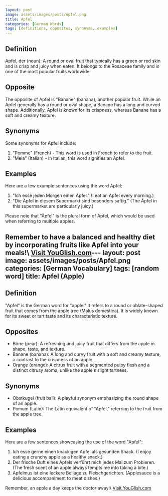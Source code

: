 ```yaml
---
layout: post
image: assets/images/posts/Apfel.png
title: Apfel
categories: [German Words]
tags: [definitions, opposites, synonyms, examples]
---
```


## Definition
Apfel, der (noun): A round or oval fruit that typically has a green or red skin and is crisp and juicy when eaten. It belongs to the Rosaceae family and is one of the most popular fruits worldwide.

## Opposite
The opposite of Apfel is "Banane" (banana), another popular fruit. While an Apfel generally has a round or oval shape, a Banane has a long and curved shape. Additionally, Apfel is known for its crispness, whereas Banane has a soft and creamy texture.

## Synonyms
Some synonyms for Apfel include:

1. "Pomme" (French) - This word is used in French to refer to the fruit.
2. "Mela" (Italian) - In Italian, this word signifies an Apfel.

## Examples
Here are a few example sentences using the word Apfel:

1. "Ich esse jeden Morgen einen Apfel." (I eat an Apfel every morning.)
2. "Die Äpfel in diesem Supermarkt sind besonders saftig." (The Äpfel in this supermarket are particularly juicy.)

Please note that "Äpfel" is the plural form of Apfel, which would be used when referring to multiple apples.

Remember to have a balanced and healthy diet by incorporating fruits like Apfel into your meals!\ <a id="yg-widget-0" class="youglish-widget" data-query="Apfel" data-lang="german" data-components="8412" data-auto-start="0" data-bkg-color="theme_light" data-title="How%20to%20pronounce%20Apfel%20in%20German"  rel="nofollow" href="https://youglish.com">Visit YouGlish.com</a><script async src="https://youglish.com/public/emb/widget.js" charset="utf-8"></script>---
layout: post
image: assets/images/posts/Apfel.png
categories: [German Vocabulary]
tags: [random word]
title: Apfel (Apple)
---

## Definition
"Apfel" is the German word for "apple." It refers to a round or oblate-shaped fruit that comes from the apple tree (Malus domestica). It is widely known for its sweet or tart taste and its characteristic texture. 

## Opposites
- Birne (pear): A refreshing and juicy fruit that differs from the apple in shape, taste, and texture.
- Banane (banana): A long and curvy fruit with a soft and creamy texture, a contrast to the crispness of an apple.
- Orange (orange): A citrus fruit with a segmented pulpy flesh and a distinct citrusy aroma, unlike the apple's slight tartness.

## Synonyms
- Obstkugel (fruit ball): A playful synonym emphasizing the round shape of an apple.
- Pomum (Latin): The Latin equivalent of "Apfel," referring to the fruit from the apple tree. 

## Examples
Here are a few sentences showcasing the use of the word "Apfel":

1. Ich esse gerne einen knackigen Apfel als gesunden Snack. (I enjoy eating a crunchy apple as a healthy snack.)
2. Der frische Duft eines Apfels verführt mich jedes Mal zum Probieren. (The fresh scent of an apple always tempts me into taking a bite.)
3. Apfelmus ist eine leckere Beilage zu Fleischgerichten. (Applesauce is a delicious accompaniment to meat dishes.)

Remember, an apple a day keeps the doctor away!\ <a id="yg-widget-0" class="youglish-widget" data-query="Apfel" data-lang="german" data-components="8412" data-auto-start="0" data-bkg-color="theme_light" data-title="How%20to%20pronounce%20Apfel%20in%20German"  rel="nofollow" href="https://youglish.com">Visit YouGlish.com</a><script async src="https://youglish.com/public/emb/widget.js" charset="utf-8"></script>